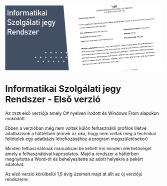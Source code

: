 <center>

![ISZR Welcome](./assets/github/splash.png)

</center>

# Informatikai Szolgálati jegy Rendszer - Első verzió

Az `ISZR` első verziója amely C# nyelven írodott és Windows From alapokon működött.

Ebben a verzióban még nem voltak külön felhasználói profilok illetve adatbázisok a háttérben (ennek az oka, hogy nem voltak meg a technikai feltételek egy adatbázis létrehozásához a program megszületésekor)

Minden felhasználónak manuálisan be kellett írni minden elérhetőséget amely a felhasználóval kapcsolatos. Majd a rendszer a háttérben megnyította a Word-öt és behelyesítette az adott helyekre a bekért adatokat.

Az első verzió körülbelül 1,5 évig üzemelt majd át állt az új verziójú rendszerre.

